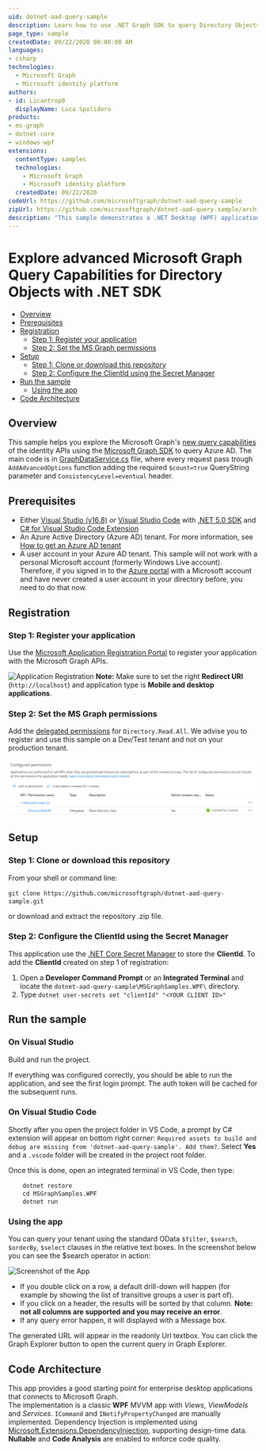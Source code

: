 ```yaml
---
uid: dotnet-aad-query-sample
description: Learn how to use .NET Graph SDK to query Directory Objects
page_type: sample
createdDate: 09/22/2020 00:00:00 AM
languages:
- csharp
technologies:
  - Microsoft Graph
  - Microsoft identity platform
authors:
- id: Licantrop0
  displayName: Luca Spolidoro
products:
- ms-graph
- dotnet-core
- windows-wpf
extensions:
  contentType: samples
  technologies: 
    - Microsoft Graph
    - Microsoft identity platform
  createdDate: 09/22/2020
codeUrl: https://github.com/microsoftgraph/dotnet-aad-query-sample
zipUrl: https://github.com/microsoftgraph/dotnet-aad-query-sample/archive/master.zip
description: "This sample demonstrates a .NET Desktop (WPF) application showcasing advanced Microsoft Graph Query Capabilities for Directory Objects with .NET"
---
```

# Explore advanced Microsoft Graph Query Capabilities for Directory Objects with .NET SDK

- [Overview](#overview)
- [Prerequisites](#prerequisites)
- [Registration](#registration)
  - [Step 1: Register your application](#step-2-register-your-application)
  - [Step 2: Set the MS Graph permissions](#step-3-set-the-ms-graph-permissions)
- [Setup](#setup)
  - [Step 1:  Clone or download this repository](#step-1-clone-or-download-this-repository)
  - [Step 2: Configure the ClientId using the Secret Manager](#step-2-configure-the-clientid-using-the-secret-manager)
- [Run the sample](#run-the-sample)
  - [Using the app](#using-the-app)
- [Code Architecture](#code-architecture)

## Overview

This sample helps you explore the Microsoft Graph's [new query capabilities](https://aka.ms/BlogPostMezzoGA) of the identity APIs using the [Microsoft Graph SDK](https://github.com/microsoftgraph/msgraph-sdk-dotnet) to query Azure AD.
The main code is in [GraphDataService.cs](MSGraphSamples.WPF/Services/GraphDataService.cs) file, where every request pass trough `AddAdvancedOptions` function adding the required `$count=true` QueryString parameter and `ConsistencyLevel=eventual` header.

## Prerequisites

- Either [Visual Studio (v16.8)](https://aka.ms/vsdownload) *or* [Visual Studio Code]() with [.NET 5.0 SDK]() and [C# for Visual Studio Code Extension]()
- An Azure Active Directory (Azure AD) tenant. For more information, see [How to get an Azure AD tenant](https://azure.microsoft.com/documentation/articles/active-directory-howto-tenant/)
- A user account in your Azure AD tenant. This sample will not work with a personal Microsoft account (formerly Windows Live account). Therefore, if you signed in to the [Azure portal](https://portal.azure.com) with a Microsoft account and have never created a user account in your directory before, you need to do that now.

## Registration

### Step 1: Register your application

Use the [Microsoft Application Registration Portal](https://aka.ms/appregistrations) to register your application with the Microsoft Graph APIs.

![Application Registration](docs/register_app.png)
**Note:** Make sure to set the right **Redirect URI** (`http://localhost`) and application type is **Mobile and desktop applications**.

### Step 2: Set the MS Graph permissions

Add the [delegated permissions](https://docs.microsoft.com/graph/permissions-reference#delegated-permissions-20) for `Directory.Read.All`. We advise you to register and use this sample on a Dev/Test tenant and not on your production tenant.

![Api Permissions](docs/api_permissions.png)

## Setup

### Step 1:  Clone or download this repository

From your shell or command line:

```Shell
git clone https://github.com/microsoftgraph/dotnet-aad-query-sample.git
```

or download and extract the repository .zip file.

### Step 2: Configure the ClientId using the Secret Manager

This application use the [.NET Core Secret Manager](https://docs.microsoft.com/aspnet/core/security/app-secrets) to store the **ClientId**. To add the **ClientId** created on step 1 of registration:

1. Open a **Developer Command Prompt** or an **Integrated Terminal** and locate the `dotnet-aad-query-sample\MSGraphSamples.WPF\` directory.
1. Type `dotnet user-secrets set "clientId" "<YOUR CLIENT ID>"`

## Run the sample

### On Visual Studio

Build and run the project.

If everything was configured correctly, you should be able to run the application, and see the first login prompt. The auth token will be cached for the subsequent runs.

### On Visual Studio Code

Shortly after you open the project folder in VS Code, a prompt by C# extension will appear on bottom right corner: `Required assets to build and debug are missing from 'dotnet-aad-query-sample'. Add them?`. Select **Yes** and a `.vscode` folder will be created in the project root folder.

Once this is done, open an integrated terminal in VS Code, then type:

```console
    dotnet restore
    cd MSGraphSamples.WPF
    dotnet run
```

### Using the app

You can query your tenant using the standard OData `$filter`, `$search`, `$orderBy`, `$select` clauses in the relative text boxes. In the screenshot below you can see the $search operator in action:

![Screenshot of the App](docs/app1.png)

- If you double click on a row, a default drill-down will happen (for example by showing the list of transitive groups a user is part of).
- If you click on a header, the results will be sorted by that column. **Note: not all columns are supported and you may receive an error**.
- If any query error happen, it will displayed with a Message box.

The generated URL will appear in the readonly Url textbox. You can click the Graph Explorer button to open the current query in Graph Explorer.

## Code Architecture

This app provides a good starting point for enterprise desktop applications that connects to Microsoft Graph.  
The implementation is a classic **WPF** MVVM app with *Views*, *ViewModels* and *Services*. `ICommand` and `INotifyPropertyChanged` are manually implemented.
Dependency Injection is implemented using [Microsoft.Extensions.DependencyInjection](https://docs.microsoft.com/aspnet/core/fundamentals/dependency-injection?view=aspnetcore-3.1), supporting design-time data.
**Nullable** and **Code Analysis** are enabled to enforce code quality.
